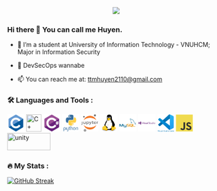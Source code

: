 <div id="header" align="center">
  <img src="https://media.tenor.com/Y7Tz9RZXnQgAAAAi/hmmm-twitch.gif"width="100">

</div>

### Hi there 👋 You can call me Huyen.

- :telescope: I’m a student at University of Information Technology - VNUHCM; Major in Information Security

- :seedling: DevSecOps wannabe

- :mailbox: You can reach me at: ttmhuyen2110@gmail.com

### :hammer_and_wrench: Languages and Tools :
<div>
<img src="https://github.com/devicons/devicon/blob/master/icons/c/c-original.svg" title="C" **alt="C" width="40" height="40"/>
<img src="https://upload.wikimedia.org/wikipedia/commons/thumb/1/18/ISO_C%2B%2B_Logo.svg/1822px-ISO_C%2B%2B_Logo.svg.png" title="C+" **alt="C+" width="35" height="40"/>
<img src="https://github.com/devicons/devicon/blob/master/icons/csharp/csharp-original.svg" title="C#" **alt="C#" width="40" height="40"/>
<img src="https://github.com/devicons/devicon/blob/master/icons/python/python-original-wordmark.svg" title="py" **alt="py" width="40" height="40"/>
<img src="https://github.com/devicons/devicon/blob/master/icons/jupyter/jupyter-original-wordmark.svg" title="jupy" **alt="jupy" width="40" height="40"/>
<img src="https://github.com/devicons/devicon/blob/master/icons/linux/linux-original.svg" title="linux" **alt="linux" width="40" height="40"/>
<img src="https://github.com/devicons/devicon/blob/master/icons/mysql/mysql-original-wordmark.svg" title="sql" **alt="sql" width="40" height="40"/>
<img src="https://github.com/devicons/devicon/blob/master/icons/visualstudio/visualstudio-plain-wordmark.svg" title="vs" **alt="vs" width="40" height="40"/>
<img src="https://github.com/devicons/devicon/blob/master/icons/vscode/vscode-original-wordmark.svg" title="vsc" **alt="vsc" width="40" height="40"/>
<img src="https://github.com/devicons/devicon/blob/master/icons/javascript/javascript-original.svg" title="js" **alt="js" width="40" height="40"/>
<img src="https://i.pinimg.com/originals/07/89/8d/07898dcbd10abd7b3e1b0a15c3b929fd.png" title="unity" **alt="unity" width="100" height="40"/>
</div>

### :fire: My Stats :
[![GitHub Streak](http://github-readme-streak-stats.herokuapp.com?user=Meraviglioso8&theme=dark&background=000000)](https://git.io/streak-stats)

                                                                            

